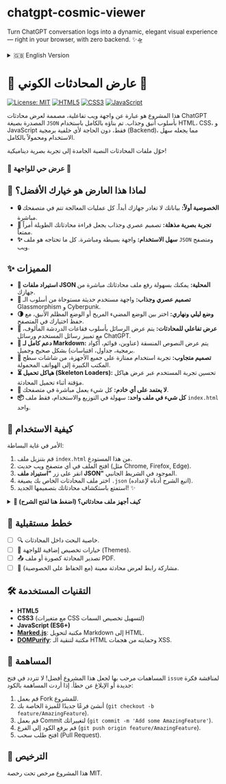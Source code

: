 # chatgpt-cosmic-viewer
Turn ChatGPT conversation logs into a dynamic, elegant visual experience — right in your browser, with zero backend. ✨🛸

<details>
<summary>🇬🇧 English Version</summary>

# 🌌 Cosmic Conversation Viewer 🌌

This project is an interactive web interface designed to display exported ChatGPT conversations from a `JSON` file in a sleek and attractive manner. It's built entirely with vanilla HTML, CSS, and JavaScript, with no backend dependencies, making it fully portable and easy to use.

Transform your static conversation log files into a dynamic and visual experience!

### 🎨 Live Demo 🎨
<!--  Add a link to the live demo and a project screenshot/GIF here -->
<!-- Example: -->
<!-- ![Demo GIF](https://user-images.githubusercontent.com/username/repo/demo.gif) -->
<!-- **[🚀 Try it Live!](https://your-username.github.io/chatgpt-cosmic-viewer/)** -->

## 🤔 Why Choose This Viewer?

*   **🔒 Privacy First:** Your data never leaves your machine. All processing happens directly in your browser.
*   **🎨 Stunning Visual Experience:** A modern and engaging design that makes reading long conversations a pleasure.
*   **✨ Easy to Use:** A simple, straightforward interface. All you need is your JSON file and a web browser.

## ✨ Features

*   **📁 Local JSON File Import:** Easily upload your conversation file directly from your device.
*   **🎨 Modern & Attractive Design:** A UI inspired by Glassmorphism and Cyberpunk aesthetics.
*   **🌗 Light & Dark Mode:** Switch between a comfortable light theme and a sleek dark theme, with your preference saved locally.
*   **💬 Interactive Chat View:** Messages are displayed in the familiar chat bubble style, distinguishing between user and ChatGPT.
*   **📜 Full Markdown Support:** Renders formatted text (headings, lists, code blocks, etc.) correctly and beautifully.
*   **📱 Responsive Design:** A great user experience across all devices.
*   **⏳ Skeleton Loaders:** Enhances UX by displaying placeholders while conversations load.
*   **🚀 Zero Backend Dependency:** Everything runs in your browser.
*   **📦 Single File Application:** Easy to distribute and use—just one `index.html` file.

## 🚀 How to Use

1.  Download the `index.html` file from this repository.
2.  Open it in any modern web browser.
3.  Click the **"Import JSON File"** button.
4.  Select your `.json` conversation file (follow the guide below to prepare it).
5.  Enjoy your conversations in their new cosmic style! ✨

<details>
<summary><strong>📜 How to Prepare My Conversations File? (Click to expand)</strong></summary>

To convert your ChatGPT conversations into the required JSON format, follow these simple steps.

### 🧑‍🚀 Step 1: Export Your Data from ChatGPT

1.  Log in to [ChatGPT](https://chat.openai.com).
2.  Click your name in the bottom-left corner, then select **Settings**.
3.  Go to the **Data Controls** tab.
4.  Click **Export data**, then **Confirm export**.
5.  You will receive an email from OpenAI with a link to download your data.

### 📦 Step 2: Download and Unzip

1.  Open the email from OpenAI and click the **Download data export** link.
2.  Unzip the downloaded `.zip` file. You will find an important file named `chat.html` inside.

### 🪄 Step 3: The Conversion Magic (Run the Script)

1.  Open the `chat.html` file in a modern web browser (like Chrome or Firefox).
2.  Open the Developer Tools by pressing `F12` (or `Ctrl+Shift+I` / `Cmd+Opt+I`).
3.  Go to the **Console** tab.
4.  **Copy the entire code block below**, paste it into the console, and press `Enter`.

```javascript
// Paste the same JavaScript code from the Arabic section here.
(function() {
    const conversationNodes = document.querySelectorAll('body > div');
    const conversations = [];

    if (conversationNodes.length === 0) {
        alert("No conversation containers found. The structure of 'chat.html' might have changed.");
        return;
    }

    conversationNodes.forEach(node => {
        const titleNode = node.querySelector('h1, h2, h3, h4, h5, h6');
        const messageNodes = node.querySelectorAll('div > div:nth-child(2)');

        if (messageNodes.length > 0) {
            const conversation = {
                title: titleNode ? titleNode.textContent.trim() : `Conversation on ${new Date().toLocaleDateString()}`,
                messages: []
            };

            messageNodes.forEach(msgNode => {
                const authorNode = msgNode.querySelector('div:first-child');
                const contentNode = msgNode.querySelector('div:nth-child(2)');

                if (authorNode && contentNode) {
                    let author = authorNode.textContent.trim();
                    if (author.toLowerCase() === 'assistant') {
                        author = 'ChatGPT';
                    }

                    conversation.messages.push({
                        author: author,
                        content: contentNode.textContent.trim()
                    });
                }
            });

            if (conversation.messages.length > 0) {
                conversations.push(conversation);
            }
        }
    });

    if (conversations.length === 0) {
        alert("Extraction failed. Could not parse messages from the file.");
        return;
    }

    const jsonString = JSON.stringify(conversations, null, 2);
    const blob = new Blob([jsonString], { type: 'application/json' });
    const url = URL.createObjectURL(blob);
    const a = document.createElement('a');
    a.href = url;
    a.download = 'conversations.json';
    document.body.appendChild(a);
    a.click();
    document.body.removeChild(a);
    URL.revokeObjectURL(url);

    alert(`Success! ${conversations.length} conversations have been exported to 'conversations.json'. Check your downloads folder.`);
})();
```

The script will automatically create and download a file named **`conversations.json`**.

### 🌌 Step 4: Explore the Cosmos!

1.  Go back to the **"Cosmic Conversation Viewer"**.
2.  Click **"Import JSON File"**.
3.  Select the **`conversations.json`** file you just downloaded.
4.  Enjoy your conversations! ✨

</details>

## 🔮 Future Plans

*   [ ] 🔍 Search within conversations.
*   [ ] 🎨 More customization options and themes.
*   [ ] 📤 Export conversation as an image or PDF.
*   [ ] 🔗 Share a link to a specific conversation (while maintaining privacy).

## 🛠️ Tech Stack

*   **HTML5**
*   **CSS3** (with CSS Variables for theming)
*   **JavaScript (ES6+)**
*   **[Marked.js](https://marked.js.org/)**: For parsing Markdown to HTML.
*   **[DOMPurify](https://github.com/cure53/DOMPurify)**: For sanitizing HTML and preventing XSS.

## 🤝 Contributing

Contributions are welcome! Feel free to open an `issue` to discuss a new idea or report a bug. To contribute code:
1.  Fork the Project.
2.  Create your Feature Branch (`git checkout -b feature/AmazingFeature`).
3.  Commit your Changes (`git commit -m 'Add some AmazingFeature'`).
4.  Push to the Branch (`git push origin feature/AmazingFeature`).
5.  Open a Pull Request.

## 📜 License

This project is licensed under the MIT License.

</details>

# 🌌 عارض المحادثات الكوني 🌌

[![License: MIT](https://img.shields.io/badge/License-MIT-yellow.svg)](https://opensource.org/licenses/MIT)
[![HTML5](https://img.shields.io/badge/HTML5-E34F26?style=for-the-badge&logo=html5&logoColor=white)](https://developer.mozilla.org/en-US/docs/Web/Guide/HTML/HTML5)
[![CSS3](https://img.shields.io/badge/CSS3-1572B6?style=for-the-badge&logo=css3&logoColor=white)](https://www.w3.org/Style/CSS/Overview.en.html)
[![JavaScript](https://img.shields.io/badge/JavaScript-F7DF1E?style=for-the-badge&logo=javascript&logoColor=black)](https://developer.mozilla.org/en-US/docs/Web/JavaScript)

هذا المشروع هو عبارة عن واجهة ويب تفاعلية، مصممة لعرض محادثات ChatGPT المصدرة بصيغة `JSON` بأسلوب أنيق وجذاب. تم بناؤه بالكامل باستخدام HTML، CSS، و JavaScript فقط، دون الحاجة لأي خلفية برمجية (Backend)، مما يجعله سهل الاستخدام ومحمولاً بالكامل.

حوّل ملفات المحادثات النصية الجامدة إلى تجربة بصرية ديناميكية!

### 🎨 عرض حي للواجهة 🎨
<!--  ضع هنا رابط العرض الحي وصورة متحركة للمشروع -->
<!-- مثال: -->
<!-- ![Demo GIF](https://user-images.githubusercontent.com/username/repo/demo.gif) -->
<!-- **[🚀 جرب الواجهة الآن!](https://your-username.github.io/chatgpt-cosmic-viewer/)** -->

## 🤔 لماذا هذا العارض هو خيارك الأفضل؟

*   **🔒 الخصوصية أولاً:** بياناتك لا تغادر جهازك أبداً. كل عمليات المعالجة تتم في متصفحك مباشرة.
*   **🎨 تجربة بصرية مذهلة:** تصميم عصري وجذاب يجعل قراءة محادثاتك الطويلة أمراً ممتعاً.
*   **✨ سهل الاستخدام:** واجهة بسيطة ومباشرة. كل ما تحتاجه هو ملف `JSON` ومتصفح ويب.

## ✨ المميزات

*   **📁 استيراد ملفات JSON المحلية:** يمكنك بسهولة رفع ملف محادثاتك مباشرة من جهازك.
*   **🎨 تصميم عصري وجذاب:** واجهة مستخدم حديثة مستوحاة من أسلوب الـ Glassmorphism و Cyberpunk.
*   **🌗 وضع ليلي ونهاري:** اختر بين الوضع المضيء المريح أو الوضع المظلم الأنيق، مع حفظ اختيارك في المتصفح.
*   **💬 عرض تفاعلي للمحادثات:** يتم عرض الرسائل بأسلوب فقاعات الدردشة المألوف، مع تمييز رسائل المستخدم ورسائل ChatGPT.
*   **📜 دعم كامل لـ Markdown:** يتم عرض النصوص المنسقة (عناوين، قوائم، أكواد برمجية، جداول، اقتباسات) بشكل صحيح وجميل.
*   **📱 تصميم متجاوب:** تجربة استخدام ممتازة على جميع الأجهزة، من شاشات سطح المكتب الكبيرة إلى الهواتف المحمولة.
*   **⏳ هياكل تحميل (Skeleton Loaders):** تحسين تجربة المستخدم عبر عرض هياكل مؤقتة أثناء تحميل المحادثة.
*   **🚀 لا يعتمد على أي خادم:** كل شيء يعمل مباشرة في متصفحك.
*   **📦 كل شيء في ملف واحد:** سهولة في التوزيع والاستخدام، فقط ملف `index.html` واحد.

## 🚀 كيفية الاستخدام

الأمر في غاية البساطة:
1.  قم بتنزيل ملف `index.html` من هذا المستودع.
2.  افتح الملف في أي متصفح ويب حديث (مثل Chrome, Firefox, Edge).
3.  انقر على زر **"استيراد ملف JSON"** الموجود في الشريط الجانبي.
4.  اختر ملف المحادثات الخاص بك بصيغة `.json` (اتبع الشرح أدناه لإعداده).
5.  استمتع باستكشاف محادثاتك بتصميمها الجديد! ✨

<details>
<summary><strong>📜 كيف أجهز ملف محادثاتي؟ (اضغط هنا لفتح الشرح)</strong></summary>

لتحويل محادثاتك من ChatGPT إلى صيغة JSON التي يفهمها التطبيق، اتبع هذه الخطوات البسيطة. لا تقلق، العملية أسهل مما تبدو!

### 🧑‍🚀 الخطوة الأولى: طلب بياناتك من ChatGPT

1.  افتح موقع [ChatGPT](https://chat.openai.com) وسجل دخولك.
2.  انقر على اسمك في الزاوية السفلية اليسرى، ثم اختر **Settings**.
3.  في نافذة الإعدادات، اذهب إلى **Data Controls**.
4.  اضغط على زر **Export data** ثم **Confirm export**.
5.  سيصلك بريد إلكتروني من OpenAI قريبًا يحتوي على رابط لتنزيل بياناتك.

### 📦 الخطوة الثانية: تحميل وفك ضغط الملف

1.  افتح بريدك الإلكتروني وابحث عن رسالة بعنوان "Your ChatGPT data export is ready".
2.  اضغط على رابط **Download data export** لتحميل ملف `.zip`.
3.  قم بفك الضغط عن هذا الملف. ستجد بداخله ملفًا مهمًا اسمه `chat.html`.

### 🪄 الخطوة الثالثة: سحر التحويل (تشغيل الكود)

1.  افتح ملف `chat.html` في متصفح ويب حديث (مثل Google Chrome أو Firefox).
2.  افتح "أدوات المطور" (Developer Tools) بالضغط على `F12` (أو `Ctrl+Shift+I` / `Cmd+Opt+I`).
3.  انتقل إلى تبويب **Console**.
4.  **انسخ الكود التالي بالكامل**، ثم الصقه في الـ Console واضغط `Enter`.

```javascript
(function() {
    const conversationNodes = document.querySelectorAll('body > div');
    const conversations = [];

    if (conversationNodes.length === 0) {
        alert("لم يتم العثور على أي محادثات. قد يكون هيكل ملف chat.html قد تغير.");
        return;
    }

    conversationNodes.forEach(node => {
        const titleNode = node.querySelector('h1, h2, h3, h4, h5, h6');
        const messageNodes = node.querySelectorAll('div > div:nth-child(2)');

        if (messageNodes.length > 0) {
            const conversation = {
                title: titleNode ? titleNode.textContent.trim() : `محادثة بتاريخ ${new Date().toLocaleDateString()}`,
                messages: []
            };

            messageNodes.forEach(msgNode => {
                const authorNode = msgNode.querySelector('div:first-child');
                const contentNode = msgNode.querySelector('div:nth-child(2)');

                if (authorNode && contentNode) {
                    let author = authorNode.textContent.trim();
                    if (author.toLowerCase() === 'assistant') {
                        author = 'ChatGPT';
                    }

                    conversation.messages.push({
                        author: author,
                        content: contentNode.textContent.trim()
                    });
                }
            });

            if (conversation.messages.length > 0) {
                conversations.push(conversation);
            }
        }
    });

    if (conversations.length === 0) {
        alert("فشل الاستخراج. لم نتمكن من تحليل الرسائل من الملف.");
        return;
    }

    const jsonString = JSON.stringify(conversations, null, 2);
    const blob = new Blob([jsonString], { type: 'application/json' });
    const url = URL.createObjectURL(blob);
    const a = document.createElement('a');
    a.href = url;
    a.download = 'conversations.json';
    document.body.appendChild(a);
    a.click();
    document.body.removeChild(a);
    URL.revokeObjectURL(url);

    alert(`نجاح! تم تصدير ${conversations.length} محادثة إلى ملف 'conversations.json'. تحقق من مجلد التنزيلات.`);
})();
```

بمجرد الضغط على `Enter`، سيقوم الكود تلقائيًا بإنشاء وتحميل ملف اسمه **`conversations.json`** إلى جهازك.

### 🌌 الخطوة الرابعة والأخيرة: استكشاف الكون!

1.  ارجع إلى واجهة **"عارض المحادثات الكوني"**.
2.  انقر على زر **"استيراد ملف JSON"**.
3.  اختر ملف **`conversations.json`** الذي قمت بتنزيله للتو.
4.  استمتع باستعراض محادثاتك بشكلها الجديد والمذهل! ✨

</details>

## 🔮 خطط مستقبلية

*   [ ] 🔍 خاصية البحث داخل المحادثات.
*   [ ] 🎨 خيارات تخصيص إضافية للواجهة (Themes).
*   [ ] 📤 تصدير المحادثة كصورة أو ملف PDF.
*   [ ] 🔗 مشاركة رابط لعرض محادثة معينة (مع الحفاظ على الخصوصية).

## 🛠️ التقنيات المستخدمة

*   **HTML5**
*   **CSS3** (مع متغيرات CSS لتسهيل تخصيص السمات)
*   **JavaScript (ES6+)**
*   **[Marked.js](https://marked.js.org/)**: مكتبة لتحويل Markdown إلى HTML.
*   **[DOMPurify](https://github.com/cure53/DOMPurify)**: مكتبة لتنقية الـ HTML وحمايته من هجمات XSS.

## 🤝 المساهمة

المساهمات مرحب بها لجعل هذا المشروع أفضل! لا تتردد في فتح `issue` لمناقشة فكرة جديدة أو الإبلاغ عن خطأ. إذا أردت المساهمة بالكود:
1.  قم بعمل Fork للمشروع.
2.  أنشئ فرعًا جديدًا للميزة الخاصة بك (`git checkout -b feature/AmazingFeature`).
3.  قم بعمل Commit لتغييراتك (`git commit -m 'Add some AmazingFeature'`).
4.  قم برفع الكود إلى الفرع (`git push origin feature/AmazingFeature`).
5.  افتح طلب سحب (Pull Request).

## 📜 الترخيص

هذا المشروع مرخص تحت رخصة MIT.
